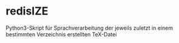 # redisIZE
Python3-Skript für Sprachverarbeitung der jeweils zuletzt in einem bestimmten Verzeichnis erstellten TeX-Datei
